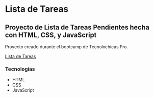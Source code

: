 # Lista de Tareas
## Proyecto de Lista de Tareas Pendientes hecha con HTML, CSS, y JavaScript

Proyecto creado durante el bootcamp de Tecnolochicas Pro.

[Lista de Tareas](https://listadetareas-sandy.vercel.app/)

### Tecnologías
* HTML
* CSS
* JavaScript


